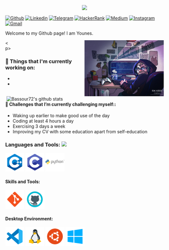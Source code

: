 
<p align="center"><img src="https://i.imgur.com/A6bWGFl.gif"/></p>

<!-- Your badges -->
[![Github](https://img.shields.io/badge/-Bassour72-000?style=flat&logo=Github&logoColor=white)](https://github.com/Bassour72/Bassour72)
[![Linkedin](https://img.shields.io/badge/-YounesBassour-blue?style=flat&logo=Linkedin&logoColor=white)](https://www.linkedin.com/in/younes-bassour-00a94924a/)
[![Telegram](https://img.shields.io/badge/-@youbass12-blue?style=flat&logo=Telegram&logoColor=white)](https://t.me/youbass12) 
[![HackerRank](https://img.shields.io/badge/-ybassour-islamicgreen?style=flat&logo=HackerRank&logoColor=black)](https://www.hackerrank.com/ybassour26)
[![Medium](https://img.shields.io/badge/-@ybassour26-black?style=flat&logo=Medium&logoColor=white)](https://medium.com/@ybassour26)
[![Instagram](https://img.shields.io/badge/-ybassour26-c13584?style=flat&labelColor=c13584&logo=instagram&logoColor=white)](https://www.instagram.com/ybassour26)
[![Gmail](https://img.shields.io/badge/-ybassour26-c14438?style=flat&logo=Gmail&logoColor=white)](mailto:ybassour26@gmail.com)

Welcome to my Github page! I am Younes.

<img align="right" alt="img" src="https://github.com/FernandoRoldan93/FernandoRoldan93/blob/master/cover_image.jpg" width="50%" height="auto" />


<<br>p> <!-- GitHub README Stats -->
  <a href="https://github.com/Bassour72?tab=repositories">
    <img width="500" height="auto" align="right" alt="Bassour72's github stats" 
         src="https://github-readme-stats.vercel.app/api?username=Bassour72&show_icons=true&theme=algolia&count_private=true" />
   <!-- <img width="30%" height="auto" align="right" alt="Joykishan's github stats" 
         src="https://github-readme-stats.vercel.app/api/top-langs/?username=Bassour72&layout=compact" />
NOTE: Top languages does not indicate my skill level or something like that, it's a github metric of which languages i have the most code on github. -->
  </a>
</p>

### 🌱  Things that I'm currently working on: 
- 
- 

#### :muscle:  Challenges that I’m currently challenging myself::
- Waking up earlier to make good use of the day
- Coding at least 4 hours a day
- Exercising 3 days a week
- Improving my CV with some education apart from self-education

### Languages and Tools: <img src="https://media.giphy.com/media/WUlplcMpOCEmTGBtBW/giphy.gif" width="30"> 
<p align="left">
<img style="margin: auto;" src="https://raw.githubusercontent.com/sachinverma53121/sachinverma53121/master/icons/cpp.png" alt=cplusplus width="60" height="60"/>
 <img style="margin: auto;" src="https://raw.githubusercontent.com/sachinverma53121/sachinverma53121/master/icons/c.png" alt=c width="60" height="60"/>
 <img style="margin: auto;" src="https://raw.githubusercontent.com/sachinverma53121/sachinverma53121/master/icons/python.png" alt=python width="60" height="60"/>
</p>

<h4>Skills and Tools: </h4>
<p align="left">
  <img style="margin: auto;" src="https://raw.githubusercontent.com/sachinverma53121/sachinverma53121/master/icons/git.png" alt=git width="60" height="60"/>
  <img style="margin: auto;" src="https://raw.githubusercontent.com/sachinverma53121/sachinverma53121/master/icons/github.png" alt=github width="60" height="60"/>
</p>

<h4>Desktop Environment: </h4>
<p align="left">
  <img style="margin: auto;" src="https://raw.githubusercontent.com/sachinverma53121/sachinverma53121/master/icons/vsc.png" alt=vs width="60" height="60"/>
  <img style="margin: auto;" src="https://raw.githubusercontent.com/sachinverma53121/sachinverma53121/master/icons/linux.png" alt=linux width="60" height="60"/>
  <img style="margin: auto;" src="https://raw.githubusercontent.com/sachinverma53121/sachinverma53121/master/icons/ubuntu.png" alt=ubuntu width="60" height="60"/>
  <img style="margin: auto;" src="https://raw.githubusercontent.com/sachinverma53121/sachinverma53121/master/icons/win10.png" alt=windows10 width="60" height="60"/>
</p>


<!--
**Bassour72/Bassour72** is a ✨ _special_ ✨ repository because its `README.md` (this file) appears on your GitHub profile.

Here are some ideas to get you started:

- 🔭 I’m currently working on ...
- 🌱 I’m currently learning ...
- 👯 I’m looking to collaborate on ...
- 🤔 I’m looking for help with ...
- 💬 Ask me about ...
- 📫 How to reach me: ...
- 😄 Pronouns: ...
- ⚡ Fun fact: ...
-->

